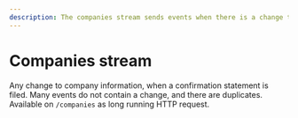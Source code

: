 ```yaml
---
description: The companies stream sends events when there is a change to a company profile, including new company registrations. This is usually triggered by a new incorporation, confirmation statement or change of address.
---
```


# Companies stream

Any change to company information, when a confirmation statement is filed. Many events do not contain a change, and
there are duplicates. Available on `/companies` as long running HTTP request.
